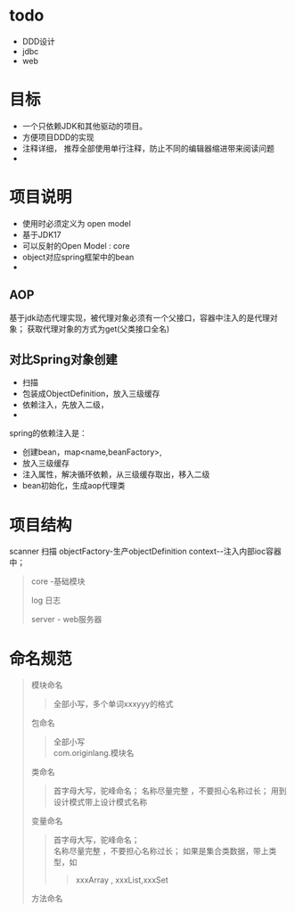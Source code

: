 
# todo
- DDD设计
- jdbc
- web

# 目标
- 一个只依赖JDK和其他驱动的项目。
- 方便项目DDD的实现
- 注释详细， 推荐全部使用单行注释，防止不同的编辑器缩进带来阅读问题
- 
# 项目说明
- 使用时必须定义为 open model
- 基于JDK17 
- 可以反射的Open Model : core
- object对应spring框架中的bean
- 
## AOP
基于jdk动态代理实现，被代理对象必须有一个父接口，容器中注入的是代理对象；
获取代理对象的方式为get(父类接口全名)

## 对比Spring对象创建
- 扫描
- 包装成ObjectDefinition，放入三级缓存
- 依赖注入，先放入二级，
- 
spring的依赖注入是：
- 创建bean，map<name,beanFactory>,
- 放入三级缓存
- 注入属性，解决循环依赖，从三级缓存取出，移入二级
- bean初始化，生成aop代理类


# 项目结构
scanner 扫描
objectFactory-生产objectDefinition
context--注入内部ioc容器中；

> core  -基础模块  
>  
> log 日志
> 
> server - web服务器

# 命名规范
> 模块命名
> > 全部小写，多个单词xxxyyy的格式    
> > 
> 
> 包命名
> > 全部小写  
> > com.originlang.模块名    
> 
> 类命名 
> > 首字母大写，驼峰命名；
> > 名称尽量完整 ，不要担心名称过长；
> > 用到设计模式带上设计模式名称
> 
> 变量命名
> >首字母大写，驼峰命名；     
> > 名称尽量完整 ，不要担心名称过长；
> > 如果是集合类数据，带上类型，如
> >> xxxArray , xxxList,xxxSet
> 
> 方法命名
> > 